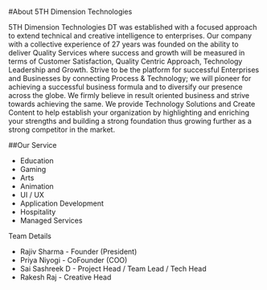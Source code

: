 #About 5TH Dimension Technologies

5TH Dimension Technologies DT was established with a focused approach to extend technical and creative intelligence to enterprises. Our company with a collective experience of 27 years was founded on the ability to deliver Quality Services where success and growth will be measured in terms of Customer Satisfaction, Quality Centric Approach, Technology Leadership and Growth.  Strive to be the platform for successful Enterprises and Businesses by connecting Process &amp; Technology; we will pioneer for achieving a successful business formula and to diversify our presence across the globe.  We firmly believe in result oriented business and strive towards achieving the same. We provide Technology Solutions and Create Content to help establish your organization by highlighting and enriching your strengths and building a strong foundation thus growing further as a strong competitor in the market.

##Our Service
* Education
* Gaming
* Arts
* Animation
* UI / UX
* Application Development
* Hospitality
* Managed Services

Team Details
* Rajiv Sharma - Founder (President)
* Priya Niyogi - CoFounder (COO)
* Sai Sashreek D - Project Head / Team Lead / Tech Head
* Rakesh Raj - Creative Head

